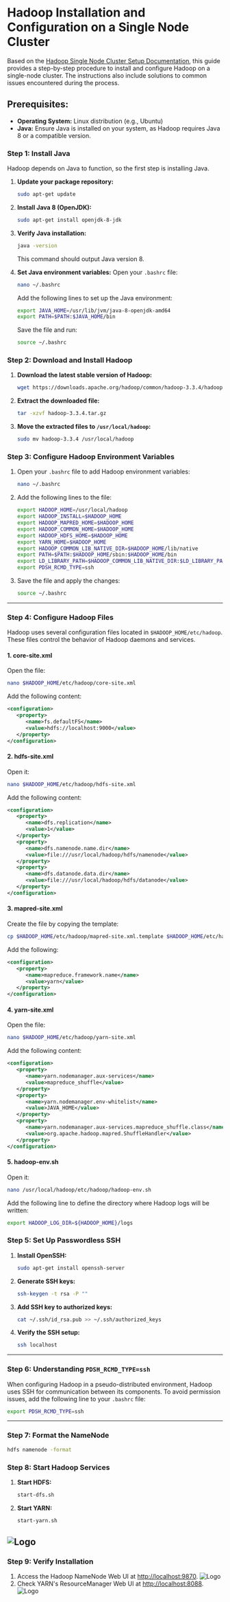 
# Hadoop Installation and Configuration on a Single Node Cluster

Based on the [Hadoop Single Node Cluster Setup Documentation](https://hadoop.apache.org/docs/stable/hadoop-project-dist/hadoop-common/SingleCluster.html), this guide provides a step-by-step procedure to install and configure Hadoop on a single-node cluster. The instructions also include solutions to common issues encountered during the process.

## Prerequisites:
- **Operating System:** Linux distribution (e.g., Ubuntu)
- **Java:** Ensure Java is installed on your system, as Hadoop requires Java 8 or a compatible version.

### Step 1: Install Java
Hadoop depends on Java to function, so the first step is installing Java.

1. **Update your package repository:**
   ```bash
   sudo apt-get update
   ```

2. **Install Java 8 (OpenJDK):**
   ```bash
   sudo apt-get install openjdk-8-jdk
   ```

3. **Verify Java installation:**
   ```bash
   java -version
   ```
   This command should output Java version 8.

4. **Set Java environment variables:**
   Open your `.bashrc` file:
   ```bash
   nano ~/.bashrc
   ```
   Add the following lines to set up the Java environment:
   ```bash
   export JAVA_HOME=/usr/lib/jvm/java-8-openjdk-amd64
   export PATH=$PATH:$JAVA_HOME/bin
   ```
   Save the file and run:
   ```bash
   source ~/.bashrc
   ```

### Step 2: Download and Install Hadoop

1. **Download the latest stable version of Hadoop:**
   ```bash
   wget https://downloads.apache.org/hadoop/common/hadoop-3.3.4/hadoop-3.3.4.tar.gz
   ```

2. **Extract the downloaded file:**
   ```bash
   tar -xzvf hadoop-3.3.4.tar.gz
   ```

3. **Move the extracted files to `/usr/local/hadoop`:**
   ```bash
   sudo mv hadoop-3.3.4 /usr/local/hadoop
   ```

### Step 3: Configure Hadoop Environment Variables

1. Open your `.bashrc` file to add Hadoop environment variables:
   ```bash
   nano ~/.bashrc
   ```

2. Add the following lines to the file:
   ```bash
   export HADOOP_HOME=/usr/local/hadoop
   export HADOOP_INSTALL=$HADOOP_HOME
   export HADOOP_MAPRED_HOME=$HADOOP_HOME
   export HADOOP_COMMON_HOME=$HADOOP_HOME
   export HADOOP_HDFS_HOME=$HADOOP_HOME
   export YARN_HOME=$HADOOP_HOME
   export HADOOP_COMMON_LIB_NATIVE_DIR=$HADOOP_HOME/lib/native
   export PATH=$PATH:$HADOOP_HOME/sbin:$HADOOP_HOME/bin
   export LD_LIBRARY_PATH=$HADOOP_COMMON_LIB_NATIVE_DIR:$LD_LIBRARY_PATH
   export PDSH_RCMD_TYPE=ssh
   ```

3. Save the file and apply the changes:
   ```bash
   source ~/.bashrc
   ```

---

### Step 4: Configure Hadoop Files

Hadoop uses several configuration files located in `$HADOOP_HOME/etc/hadoop`. These files control the behavior of Hadoop daemons and services.

#### 1. core-site.xml
Open the file:
```bash
nano $HADOOP_HOME/etc/hadoop/core-site.xml
```
Add the following content:
```xml
<configuration>
   <property>
      <name>fs.defaultFS</name>
      <value>hdfs://localhost:9000</value>
   </property>
</configuration>
```

#### 2. hdfs-site.xml
Open it:
```bash
nano $HADOOP_HOME/etc/hadoop/hdfs-site.xml
```
Add the following content:
```xml
<configuration>
   <property>
      <name>dfs.replication</name>
      <value>1</value>
   </property>
   <property>
      <name>dfs.namenode.name.dir</name>
      <value>file:///usr/local/hadoop/hdfs/namenode</value>
   </property>
   <property>
      <name>dfs.datanode.data.dir</name>
      <value>file:///usr/local/hadoop/hdfs/datanode</value>
   </property>
</configuration>
```

#### 3. mapred-site.xml
Create the file by copying the template:
```bash
cp $HADOOP_HOME/etc/hadoop/mapred-site.xml.template $HADOOP_HOME/etc/hadoop/mapred-site.xml
```
Add the following:
```xml
<configuration>
   <property>
      <name>mapreduce.framework.name</name>
      <value>yarn</value>
   </property>
</configuration>
```

#### 4. yarn-site.xml
Open the file:
```bash
nano $HADOOP_HOME/etc/hadoop/yarn-site.xml
```
Add the following content:
```xml
<configuration>
   <property>
      <name>yarn.nodemanager.aux-services</name>
      <value>mapreduce_shuffle</value>
   </property>
   <property>
      <name>yarn.nodemanager.env-whitelist</name>
      <value>JAVA_HOME</value>
   </property>
   <property>
      <name>yarn.nodemanager.aux-services.mapreduce_shuffle.class</name>
      <value>org.apache.hadoop.mapred.ShuffleHandler</value>
   </property>
</configuration>
```

#### 5. hadoop-env.sh
Open it:
```bash
nano /usr/local/hadoop/etc/hadoop/hadoop-env.sh
```
Add the following line to define the directory where Hadoop logs will be written:
```bash
export HADOOP_LOG_DIR=${HADOOP_HOME}/logs
```

### Step 5: Set Up Passwordless SSH
1. **Install OpenSSH:**
   ```bash
   sudo apt-get install openssh-server
   ```

2. **Generate SSH keys:**
   ```bash
   ssh-keygen -t rsa -P ""
   ```

3. **Add SSH key to authorized keys:**
   ```bash
   cat ~/.ssh/id_rsa.pub >> ~/.ssh/authorized_keys
   ```

4. **Verify the SSH setup:**
   ```bash
   ssh localhost
   ```

---

### Step 6: Understanding `PDSH_RCMD_TYPE=ssh`

When configuring Hadoop in a pseudo-distributed environment, Hadoop uses SSH for communication between its components. To avoid permission issues, add the following line to your `.bashrc` file:
```bash
export PDSH_RCMD_TYPE=ssh
```

---

### Step 7: Format the NameNode
```bash
hdfs namenode -format
```

### Step 8: Start Hadoop Services
1. **Start HDFS:**
   ```bash
   start-dfs.sh
   ```

2. **Start YARN:**
   ```bash
   start-yarn.sh
   ```
![Logo](./images/3.png)
---

### Step 9: Verify Installation
1. Access the Hadoop NameNode Web UI at [http://localhost:9870](http://localhost:9870).
![Logo](./images/1.png)
2. Check YARN's ResourceManager Web UI at [http://localhost:8088](http://localhost:8088).
![Logo](./images/2.png)

